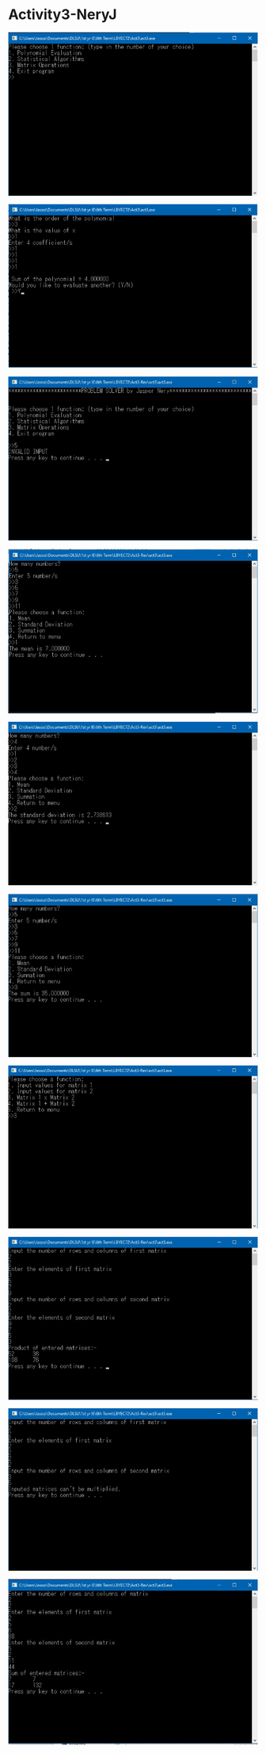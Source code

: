 # Activity3-NeryJ

![](menu.png)

![](poly.png)

![](menuinvalid.jpg)

![](statmean.jpg)

![](statded.jpg)

![](statsum.jpg)

![](matxmenu.jpg)

![](matxmult.jpg)

![](matmultinvalid.jpg)

![](matxadd.jpg)
